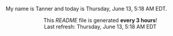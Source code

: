 My name is Tanner and today is Thursday, June 13, 5:18 AM EDT.

<p align="center">This <i>README</i> file is generated <b>every 3 hours</b>!</br>Last refresh: Thursday, June 13, 5:18 AM EDT<br /></p>
